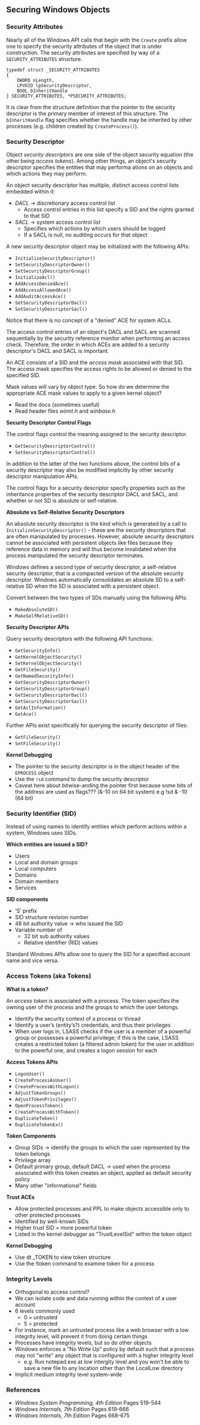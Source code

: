 ## Securing Windows Objects

### Security Attributes

Nearly all of the Windows API calls that begin with the `Create` prefix allow one to specify the security attributes of the object that is under construction. The security attributes are specified by way of a `SECURITY_ATTRIBUTES` structure.

```
typedef struct _SECURITY_ATTRIBUTES
{
    DWORD nLength,
    LPVOID lpSecurityDescriptor,
    BOOL bInheritHandle
} SECURITY_ATTRIBUTES, *PSECURITY_ATTRIBUTES;
```

It is clear from the structure definition that the pointer to the security descriptor is the primary member of interest of this structure. The `bInheritHandle` flag specifies whether the handle may be inherited by other processes (e.g. children created by `CreateProcess()`).

### Security Descriptor

Object _security descriptors_ are one side of the object security equation (the other being _access tokens_). Among other things, an object's security descriptor specifies the entities that may performa ations on an objects and which actions they may perform.

An object security descriptor has multiple, distinct access control lists embedded within it:

- _DACL_ -> discretionary access control list
    - Access control entries in this list specify a SID and the rights granted to that SID
- _SACL_ -> system access control list
    - Specifies which actions by which users should be logged
    - If a SACL is null, no auditing occurs for that object 

A new security descriptor object may be initialized with the following APIs:

- `InitializeSecurityDescriptor()`
- `SetSecurityDescriptorOwner()`
- `SetSecurityDescriptorGroup()`
- `InitializeAcl()`
- `AddAccessDeniedAce()`
- `AddAccessAllowedAce()`
- `AddAuditAccessAce()`
- `SetSecurityDescriptorDacl()`
- `SetSecurityDescriptorSacl()`

Notice that there is no concept of a "denied" ACE for system ACLs.

The access control entries of an object's DACL and SACL are scanned sequentially by the security reference monitor when performing an access check. Therefore, the order in which ACEs are added to a security descriptor's DACL and SACL is important.

An ACE consists of a SID and the _access mask_ associated with that SID. The access mask specifies the access rights to be allowed or denied to the specified SID. 

Mask values will vary by object type. So how do we determine the appropriate ACE mask values to apply to a given kernel object?

- Read the docs (sometimes useful)
- Read header files _winnt.h_ and _winbase.h_

**Security Descriptor Control Flags**

The control flags control the meaning assigned to the security descriptor.

- `GetSecurityDescriptorControl()`
- `SetSecurityDescriptorControl()`

In addition to the latter of the two functions above, the control bits of a security descriptor may also be modified implicitly by other security descriptor manipulation APIs.

The control flags for a security descriptor specify properties such as the inheritance properties of the security descriptor DACL and SACL, and whether or not SD is absolute or self-relative.

**Absolute vs Self-Relative Security Descriptors**

An absolute security descriptor is the kind which is generated by a call to `InitializeSecurityDescriptor()` - these are the security descriptors that are often manipulated by processes. However, absolute security descriptors cannot be associated with persistent objects like files because they reference data in memory and will thus become invalidated when the process manipulated the security descriptor terminates.

Windows defines a second type of security descriptor, a self-relative security descriptor, that is a compacted version of the absolute security descriptor. Windows automatically consolidates an absolute SD to a self-relative SD when the SD is associated with a persistent object.

Convert between the two types of SDs manually using the following APIs:

- `MakeAbsoluteSD()`
- `MakeSelfRelativeSD()`

**Security Descriptor APIs**

Query security descriptors with the following API functions:

- `GetSecurityInfo()`
- `GetKernelObjectSecurity()`
- `SetKernelObjectSecurity()`
- `GetFileSecurity()`
- `GetNamedSecurityInfo()`
- `GetSecurityDescriptorOwner()`
- `GetSecurityDescriptorGroup()`
- `GetSecurityDescriptorDacl()`
- `GetSecurityDescriptorSacl()`
- `GetAclInformation()`
- `GetAce()`

Further APIs exist specifically for querying the security descriptor of files:

- `GetFileSecurity()`
- `SetFileSecurity()`

**Kernel Debugging**

- The pointer to the security descriptor is in the object header of the `EPROCESS` object
- Use the `!sd` command to dump the security descriptor
- Caveat here about bitwise-anding the pointer first because some bits of the address are used as flags??? (&-10 on 64 bit system) e.g !sd <addr> & -10 (64 bit)

### Security Identifier (SID)

Instead of using names to identify entities which perform actions within a system, Windows uses SIDs. 

**Which entities are issued a SID?**

- Users
- Local and domain groups
- Local computers
- Domains
- Domain members
- Services

**SID components**

- ‘S’ prefix
- SID structure revision number
- 48 bit authority value -> who issued the SID
- Variable number of
    - 32 bit sub authority values
    - Relative identifier (RID) values

Standard Windows APIs allow one to query the SID for a specified account name and vice versa.

### Access Tokens (aka Tokens)

**What is a token?**

An _access token_ is associated with a process. The token specifies the owning user of the process and the groups to which the user belongs.

- Identify the security context of a process or thread
- Identify a user’s (entity’s?) credentials, and thus their privileges
- When user logs in, LSASS checks if the user is a member of a powerful group or possesses a powerful privilege; if this is the case, LSASS creates a restricted token (a filtered admin token) for the user in addition to the powerful one, and creates a logon session for each

**Access Tokens APIs**

- `LogonUser()`
- `CreateProcessAsUser()`
- `CreateProcessWithLogon()`
- `AdjustTokenGroups()`
- `AdjustTokenPrivileges()`
- `OpenProcessToken()`
- `CreateProcessWithToken()`
- `DuplicateToken()`
- `DuplicateTokenEx()`

**Token Components**

- Group SIDs -> identify the groups to which the user represented by the token belongs
- Privilege array
- Default primary group, default DACL -> used when the process associated with this token creates an object, applied as default security policy
- Many other "informational" fields

**Trust ACEs**

- Allow protected processes and PPL to make objects accessible only to other protected processes
- Identified by well-known SIDs
- Higher trust SID = more powerful token
- Listed in the kernel debugger as "TrustLevelSid" within the token object

**Kernel Debugging**

- Use dt _TOKEN to view token structure
- Use the !token command to examine token for a process

### Integrity Levels

- Orthogonal to access control?
- We can isolate code and data running within the context of a user account
- 6 levels commonly used
    - 0 = untrusted
    - 5 = protected
- For instance, mark an untrusted process like a web browser with a low integrity level, will prevent it from doing certain things
- Processes have integrity levels, but so do other objects 
- Windows enforces a "No Write Up" policy by default such that a process may not "write" any object that is configured with a higher integrity level
    - e.g. Run notepad.exe at low intergity level and you won't be able to save a new file to any location other than the LocalLow directory
- Implicit medium integrity level system-wide

### References

- _Windows System Programming, 4th Edition_ Pages 519-544
- _Windows Internals, 7th Edition_ Pages 619-666
- _Windows Internals, 7th Edition_ Pages 668-675